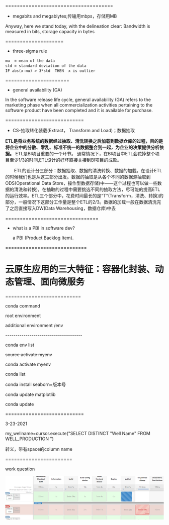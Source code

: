 =====================================

- megabits and megabiytes;传输用mbps，存储用MB

Anyway, here we stand today, with the delineation clear: Bandwidth is measured in bits, storage capacity in bytes

====================

- three-sigma rule

```
mu  = mean of the data
std = standard deviation of the data
IF abs(x-mu) > 3*std  THEN  x is outlier
```

======================

- general availability (GA)

In the software release life cycle, general availability (GA) refers to the marketing phase when all commercialization activities pertaining to the software product have been completed and it is available for purchase.

===========================

- CS-抽取转化装载(Extract， Transform and Load)；数据抽取

**ETL是将业务系统的数据经过抽取、清洗转换之后加载到数据仓库的过程，目的是将企业中的分散、零乱、标准不统一的数据整合到一起，为企业的决策提供分析依据。** ETL是BI项目重要的一个环节。 通常情况下，在BI项目中ETL会花掉整个项目至少1/3的时间,ETL设计的好坏直接关接到BI项目的成败。    

　　ETL的设计分三部分：数据抽取、数据的清洗转换、数据的加载。在设计ETL的时候我们也是从这三部分出发。数据的抽取是从各个不同的数据源抽取到ODS(Operational Data Store，操作型数据存储)中——这个过程也可以做一些数据的清洗和转换)，在抽取的过程中需要挑选不同的抽取方法，尽可能的提高ETL的运行效率。ETL三个部分中，花费时间最长的是“T”(Transform，清洗、转换)的部分，一般情况下这部分工作量是整个ETL的2/3。数据的加载一般在数据清洗完了之后直接写入DW(Data Warehousing，数据仓库)中去

================================

- what is a PBI in software dev?

  a PBI (Product Backlog Item).

============================

# 云原生应用的三大特征：容器化封装、动态管理、面向微服务

==========================

conda command

root environment



additional environment /env

\--------------------------------------



conda env list



~~source activate myenv~~

conda activate myenv



conda list



conda install seaborn=版本号



conda update matplotlib



conda update

===========================

3-23-2021

my_wellname=cursor.execute("SELECT DISTINCT \"Well Name\" FROM WELL_PRODUCTION ")

转义，带有space的column name

=======================

work question

![png](work_q1.png)

